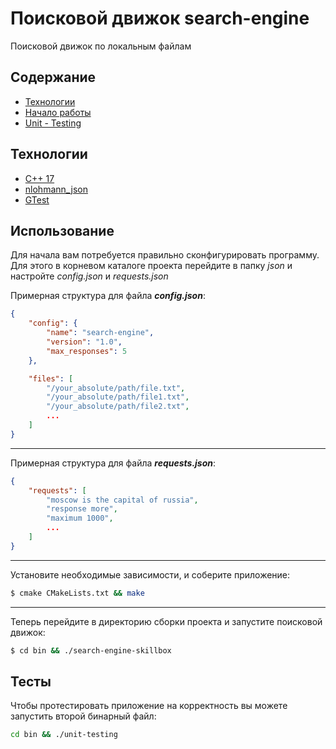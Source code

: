 # Поисковой движок search-engine
Поисковой движок по локальным файлам

## Содержание
- [Технологии](#технологии)
- [Начало работы](#использование)
- [Unit - Testing](#тесты)

## Технологии
- [C++ 17](https://en.cppreference.com/w/cpp/17)
- [nlohmann_json](https://github.com/nlohmann/json)
- [GTest](https://github.com/google/googletest)

## Использование

Для начала вам потребуется правильно сконфигурировать программу. Для этого в корневом каталоге проекта перейдите в папку _json_ и настройте _config.json_ и _requests.json_

Примерная структура для файла <b>_config.json_</b>:
```json
{
    "config": {
        "name": "search-engine",
        "version": "1.0",
        "max_responses": 5
    },

    "files": [
        "/your_absolute/path/file.txt",
        "/your_absolute/path/file1.txt",
        "/your_absolute/path/file2.txt",
        ...
    ]
}
```

<hr>

Примерная структура для файла <b>_requests.json_</b>:
```json
{
    "requests": [
        "moscow is the capital of russia",
        "response more",
        "maximum 1000",
        ...
    ]
}
```

<hr>

Установите необходимые зависимости, и соберите приложение:

```sh
$ cmake CMakeLists.txt && make
```

<hr>

Теперь перейдите в директорию сборки проекта и запустите поисковой движок:
```sh
$ cd bin && ./search-engine-skillbox
```

## Тесты

Чтобы протестировать приложение на корректность вы можете запустить второй бинарный файл:

```sh
cd bin && ./unit-testing
```
